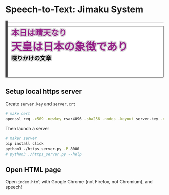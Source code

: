 # Speech-to-Text: Jimaku System

![](img/screenshot.png)

## Setup local https server

Create `server.key` and `server.crt`

```bash
# make cert
openssl req -x509 -newkey rsa:4096 -sha256 -nodes -keyout server.key -out server.crt -subj "/CN=example.com" -days 3650
```

Then launch a server

```bash
# maker server
pip install click
python3 ./https_server.py -P 8000
# python3 ./https_server.py --help
```

## Open HTML page

Open `index.html` with Google Chrome (not Firefox, not Chromium), and speech!
